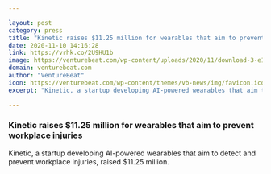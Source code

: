 ```yaml
---

layout: post
category: press
title: "Kinetic raises $11.25 million for wearables that aim to prevent workplace injuries"
date: 2020-11-10 14:16:28
link: https://vrhk.co/2U9HU1b
image: https://venturebeat.com/wp-content/uploads/2020/11/download-3-e1604695150614.jpeg?w=1200&strip=all
domain: venturebeat.com
author: "VentureBeat"
icon: https://venturebeat.com/wp-content/themes/vb-news/img/favicon.ico
excerpt: "Kinetic, a startup developing AI-powered wearables that aim to detect and prevent workplace injuries, raised $11.25 million."

---
```


### Kinetic raises $11.25 million for wearables that aim to prevent workplace injuries

Kinetic, a startup developing AI-powered wearables that aim to detect and prevent workplace injuries, raised $11.25 million.